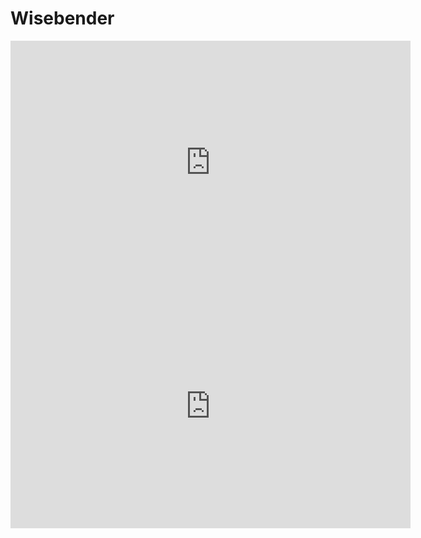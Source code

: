 Wisebender
==========


<object width="640" height="390">
  <param name="movie"
         value="https://www.youtube.com/v/IOZQO1rmLt0?version=3&autoplay=0"></param>
  <param name="allowScriptAccess" value="always"></param>
  <embed src="https://www.youtube.com/v/IOZQO1rmLt0?version=3&autoplay=0"
         type="application/x-shockwave-flash"
         allowscriptaccess="always"
         width="640" height="390"></embed>
</object>


<iframe id="ytplayer" type="text/html" width="640" height="390"
  src="http://www.youtube.com/embed/IOZQO1rmLt0?autoplay=0&origin=https://github.com/pcoder/wisebender"
  frameborder="0"/>

[Wisebender](http://wisebender.cti.gr) is a Wiselib-based online source code editor infrastructure for the cloud. This is a fork of [codebender.cc](http://codebender.cc). The [Wiselib](http://www.wiselib.org) framework is difficult and time-consuming in installation. We have so many different platforms (including different WSN hardware platforms, Android, Linux, iOS, and the Shawn simulator), and installation/configuration for each platform is (i) _different_, (ii) _complicated_, and (iii) _time consuming_. Many developers prefer using preinstalled [Wiselib-based virtual machine](http://www.ibr.cs.tu-bs.de/alg/wisebed/). This may not be the quickest and the easiest way of developing applications based on Wiselib. Hence, this project aims at easing the aforementioned problems by providing user with cloud infrastructure to write/import/compile Wiselib-based source code on the fly.

This repository was created to manage the source code for the GSoC 2013 - [Wiselib Online Editing Service Project](https://google-melange.appspot.com/gsoc/project/google/gsoc2013/m_ravi/6001). More information on the status of the project and my experiences on the work can be found at the [Wisebender blog](http://wisebender.wordpress.com).

The application is under beta-testing [here](http://wisebender.cti.gr).

Functionalities
---------------

The Wisebender facilitates a Wiselib developer by providing the following functionalities.

1. Allows user to clone Wiselib Framework source and edit it instantly on the browser and also allows user to save the source code on the cloud. The a user can have multiple clones of Wiselib Framework.

2. Allows the user to create Wiselib-based applications (projects) on the cloud, edit the source code and compile it against one of the chosen Wiselib Frameworks for a particular OS. Currently, iSense 5139, iSense 5148, and Shawn simulator are supported. The output of the compilation is a binary file which can be downloaded and flashed/used on a corresponding device.

3. Allows user to instantly save a project as a repository on GitHub and vice versa. A user can choose to delete it from GitHub also. 
 
4. Allows user to Fork a Wiselib-based application code on GitHub and import it into Wisebender as a project.


Installation
------------

	git clone git://github.com/pcoder/wisebender.git

	cd wisebender

	mkdir -p Symfony/app/cache
	chmod 777 Symfony/app/cache
	mkdir -p Symfony/app/logs
	chmod 777 Symfony/app/logs
	
	php Symfony/app/check.php

Check that you have all the necessary stuff and add if any highly recommended PHP modules are missing.

Create `parameters.ini` in `Symfony/app/config` folder. A sample `parameter.ini.dist` file is provided. Make sure to change the parameters according to your requirement. If you are using hard disk drive for storage of your files (sketches); make sure you have `storagelayer` and `disk.directory` parameters defined 
	
	storagelayer="disk"
	disk.directory="/home/wiselib/wisebender/Symfony/data"

If you are using MySQL, the pdo driver may not have been installed by default. You can install it using:

	sudo apt-get install php5-mysql

And then restart the apache server.
	
	sudo /etc/init.d/apache2 restart

Create a database that is needed by the application and set the appropriate database parameters in the parameters.ini file.

	mysql> create database wisebender;

Create the database schema for the application using doctrine.

	php app/console doctrine:schema:update --force

If everything goes fine, you should find the application up and running.

Notes
-----

1. The project uses [OAuth.io](https://oauth.io/) service for obtaining the `access_token` for GitHub requests. To make this working, one needs to register the service and create an application for GitHub allowing the following scopes: `delete_repo`, `public_repo`, `repo`, `repo:status`, `user`, `user:email`. Once this is done, the public key generated for the application must be passed to `OAuth.initialize();` method on line 56 of `Symfony/src/Ace/GenericBundle/Resources/views/Editor/editor_javascript.html.twig` file.
2. The project uses simple PHP scripts for obtaining codes for compiling against various platforms and for download of the binary file (See project [wb-compiler](https://github.com/pcoder/wb-compiler)). The files `Symfony/web/compiler.php` and `Symfony/web/download.php` have some hardcoded paths for locating Project's sketches and compilation output directory. They must be appropriately updated for compilation and download binary to work properly.
3. In order to compile a Wiselib-based application, the compiler must be supplied with a class with a main function. Wisebender assumes this class as `{project_name}_app.cpp` file, which is created by default when a project is created. In case of deletion of this file or using a new file as a main class, the compilation may not work properly. So, it is recommended that the main class (the class with the main method) follows this naming convention.
